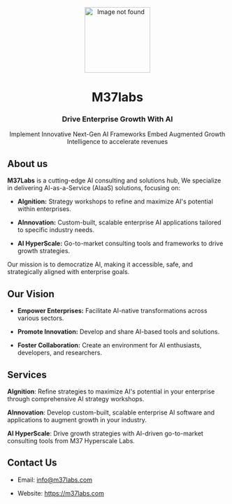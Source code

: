 
<div align="center">
  <img src="https://github.com/user-attachments/assets/d6e077d1-0833-4c2b-a298-cad7ca82dcc3" width="150px height="150px" alt="Image not found"/>
</div>
<p align="center">
   <h1 align="center"> M37labs</h1>
    <h3 align="center">Drive Enterprise Growth With AI</h3>
</p>
<p align="center">Implement Innovative
Next-Gen AI Frameworks
Embed Augmented Growth
Intelligence to accelerate
revenues</p>
  
##  About us
**M37Labs** is a cutting-edge AI consulting and solutions hub, We specialize in delivering AI-as-a-Service (AIaaS) solutions, focusing on:

- **AIgnition:** Strategy workshops to refine and maximize AI's potential within enterprises.

- **AInnovation:** Custom-built, scalable enterprise AI applications tailored to specific industry needs.

- **AI HyperScale:** Go-to-market consulting tools and frameworks to drive growth strategies.

Our mission is to democratize AI, making it accessible, safe, and strategically aligned with enterprise goals.

## Our Vision
- **Empower Enterprises:** Facilitate AI-native transformations across various sectors.

- **Promote Innovation:** Develop and share AI-based tools and solutions.

- **Foster Collaboration:** Create an environment for AI enthusiasts, developers, and researchers.
  
## Services

**AIgnition**: Refine strategies to maximize AI's potential in your enterprise through comprehensive AI strategy workshops.

**AInnovation**: Develop custom-built, scalable enterprise AI software and applications to augment growth in your industry.

**AI HyperScale**: Drive growth strategies with AI-driven go-to-market consulting tools from M37 Hyperscale Labs.

## Contact Us
- Email: info@m37labs.com

- Website: https://m37labs.com
